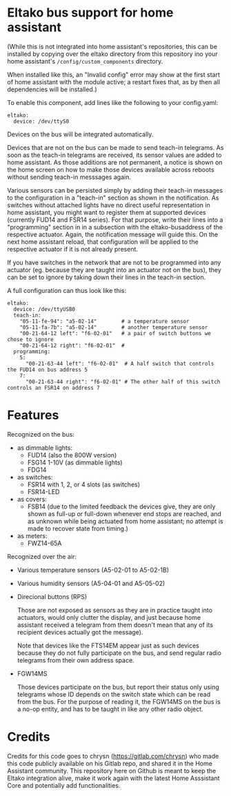 Eltako bus support for home assistant
=====================================

(While this is not integrated into home assistant's repositories, this can be
installed by copying over the eltako directory from this repository ino your
home assistant's ``/config/custom_components`` directory.

When installed like this, an "Invalid config" error may show at the first start
of home assistant with the module active; a restart fixes that, as by then all
dependencies will be installed.)

To enable this component, add lines like the following to your config.yaml:

~~~~~~~~
eltako:
  device: /dev/ttyS0
~~~~~~~~

Devices on the bus will be integrated automatically.

Devices that are not on the bus can be made to send teach-in telegrams. As soon
as the teach-in telegrams are received, its sensor values are added to home
assistant. As those additions are not permanent, a notice is shown on the home
screen on how to make those devices available across reboots without sending
teach-in messsages again.

Various sensors can be persisted simply by adding their teach-in messages to
the configuration in a "teach-in" section as shown in the notification. As
switches without attached lights have no direct useful representation in home
assistant, you might want to register them at supported devices (currently
FUD14 and FSR14 series). For that purpose, write their lines into a
"programming" section in in a subsection with the eltako-busaddress of the
respective actuator. Again, the notification message will guide this. On the
next home assistant reload, that configuration will be applied to the
respective actuator if it is not already present.

If you have switches in the network that are not to be programmed into any
actuator (eg. because they are taught into an actuator not on the bus), they
can be set to ignore by taking down their lines in the teach-in section.

A full configuration can thus look like this:

~~~~~~~~
eltako:
  device: /dev/ttyUSB0
  teach-in:
    "05-11-fe-94": "a5-02-14"        # a temperature sensor
    "05-11-fa-7b": "a5-02-14"        # another temperature sensor
    "00-21-64-12 left": "f6-02-01"   # a pair of switch buttons we chose to ignore
    "00-21-64-12 right": "f6-02-01"  #
  programming:
    5:
      "00-21-63-44 left": "f6-02-01"  # A half switch that controls the FUD14 on bus address 5
    7:
      "00-21-63-44 right": "f6-02-01" # The other half of this switch controls an FSR14 on address 7
~~~~~~~~

Features
========

Recognized on the bus:

* as dimmable lights:
  * FUD14 (also the 800W version)
  * FSG14 1-10V (as dimmable lights)
  * FDG14
* as switches:
  * FSR14 with 1, 2, or 4 slots (as switches)
  * FSR14-LED
* as covers:
  * FSB14 (due to the limited feedback the devices give, they are only shown as
    full-up or full-down whenever end stops are reached, and as unknown while
    being actuated from home assistant; no attempt is made to recover state
    from timing.)
* as meters:
  * FWZ14-65A

Recognized over the air:

* Various temperature sensors (A5-02-01 to A5-02-1B)
* Various humidity sensors (A5-04-01 and A5-05-02)
* Direcional buttons (RPS)

  Those are not exposed as sensors as they are in practice taught into actuators, would only clutter the display, and just because home assistant received a telegram from them doesn't mean that any of its recipient devices actually got the message).

  Note that devices like the FTS14EM appear just as such devices because they do not fully participate on the bus, and send regular radio telegrams from their own address space.

* FGW14MS

  Those devices participate on the bus, but report their status only using telegrams whose ID depends on the switch state which can be read from the bus. For the purpose of reading it, the FGW14MS on the bus is a no-op entity, and has to be taught in like any other radio object.

Credits
=======
Credits for this code goes to chrysn (https://gitlab.com/chrysn) who made this code publicly available on his Gitlab repo, and shared it in the Home Assistant community. This repository here on Github is meant to keep the Eltako integration alive, make it work again with the latest Home Asssistant Core and potentially add functionalities.
